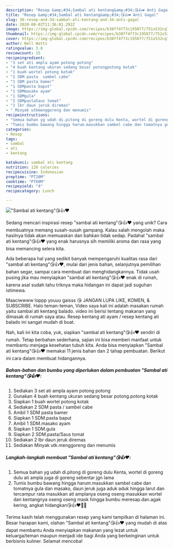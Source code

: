 ```yaml
---
description: "Resep &amp;#34;Sambal ati kentang&amp;#34;😘👍❤️ Anti Gagal"
title: "Resep &amp;#34;Sambal ati kentang&amp;#34;😘👍❤️ Anti Gagal"
slug: 36-resep-and-34-sambal-ati-kentang-and-34-anti-gagal
date: 2020-08-02T11:36:01.292Z
image: https://img-global.cpcdn.com/recipes/b38ff4f73c195077/751x532cq70/sambal-ati-kentang😘👍❤️-foto-resep-utama.jpg
thumbnail: https://img-global.cpcdn.com/recipes/b38ff4f73c195077/751x532cq70/sambal-ati-kentang😘👍❤️-foto-resep-utama.jpg
cover: https://img-global.cpcdn.com/recipes/b38ff4f73c195077/751x532cq70/sambal-ati-kentang😘👍❤️-foto-resep-utama.jpg
author: Nell Watts
ratingvalue: 3.8
reviewcount: 15
recipeingredient:
- "3 set ati ampla ayam potong potong"
- "4 buah kentang ukuran sedang besar potongpotong kotak"
- "1 buah wortel potong kotak"
- "2 SDM pasta  sambel cabe"
- "1 SDM pasta bamer"
- "1 SDMpasta baput"
- "1 SDMmasako ayam"
- "1 SDMgula"
- "2 SDMpastaSaus tomat"
- "2 lbr daun jeruk diremas"
- " Minyak utkmenggoreng dan menumis"
recipeinstructions:
- "Semua bahan yg udah di.pitong di goreng dulu Kenta, wortel di goreng dulu ati ampla juga di goreng sebentar jgn lama"
- "Tumis bumbu bawang hingga harum.masukkan sambel cabe dan tomatnya gula dan masako, daun jeruk juga aduk aduk hingga larut dan tercampur rata masukkan ati amplanya oseng oseng masukkan wortel dan kentangnya oseng oseng mask hingga bumbu meresap.dan.agak kering, angkat hidangkan😘👍❤️👍🏼"
categories:
- Resep
tags:
- sambal
- ati
- kentang

katakunci: sambal ati kentang 
nutrition: 120 calories
recipecuisine: Indonesian
preptime: "PT20M"
cooktime: "PT60M"
recipeyield: "4"
recipecategory: Lunch

---
```



![&#34;Sambal ati kentang&#34;😘👍❤️](https://img-global.cpcdn.com/recipes/b38ff4f73c195077/751x532cq70/sambal-ati-kentang😘👍❤️-foto-resep-utama.jpg)

Sedang mencari inspirasi resep &#34;sambal ati kentang&#34;😘👍❤️ yang unik? Cara membuatnya memang susah-susah gampang. Kalau salah mengolah maka hasilnya tidak akan memuaskan dan bahkan tidak sedap. Padahal &#34;sambal ati kentang&#34;😘👍❤️ yang enak harusnya sih memiliki aroma dan rasa yang bisa memancing selera kita.

Ada beberapa hal yang sedikit banyak mempengaruhi kualitas rasa dari &#34;sambal ati kentang&#34;😘👍❤️, mulai dari jenis bahan, selanjutnya pemilihan bahan segar, sampai cara membuat dan menghidangkannya. Tidak usah pusing jika mau menyiapkan &#34;sambal ati kentang&#34;😘👍❤️ enak di rumah, karena asal sudah tahu triknya maka hidangan ini dapat jadi suguhan istimewa.

Maaciwwww loppp youuu gaisss 😘 JANGAN LUPA LIKE, KOMEN, &amp; SUBSCRIBE. Halo teman-teman, Video saya kali ini adalah masakan rumah yaitu sambal ati kentang balado. video ini berisi tentang makanan yang dimasak di rumah saya atau. Resep kentang ati ayam / resep kentang ati balado ini sangat mudah di buat.


Nah, kali ini kita coba, yuk, siapkan &#34;sambal ati kentang&#34;😘👍❤️ sendiri di rumah. Tetap berbahan sederhana, sajian ini bisa memberi manfaat untuk membantu menjaga kesehatan tubuh kita. Anda bisa menyiapkan &#34;Sambal ati kentang&#34;😘👍❤️ memakai 11 jenis bahan dan 2 tahap pembuatan. Berikut ini cara dalam membuat hidangannya.

<!--inarticleads1-->

##### Bahan-bahan dan bumbu yang diperlukan dalam pembuatan &#34;Sambal ati kentang&#34;😘👍❤️:

1. Sediakan 3 set ati ampla ayam potong potong
1. Gunakan 4 buah kentang ukuran sedang besar potong.potong kotak
1. Siapkan 1 buah wortel potong kotak
1. Sediakan 2 SDM pasta / sambel cabe
1. Ambil 1 SDM pasta bamer
1. Siapkan 1 SDM.pasta baput
1. Ambil 1 SDM.masako ayam
1. Siapkan 1 SDM.gula
1. Siapkan 2 SDM.pasta/Saus tomat
1. Sediakan 2 lbr daun jeruk diremas
1. Sediakan  Minyak utk.menggoreng dan menumis




<!--inarticleads2-->

##### Langkah-langkah membuat &#34;Sambal ati kentang&#34;😘👍❤️:

1. Semua bahan yg udah di.pitong di goreng dulu Kenta, wortel di goreng dulu ati ampla juga di goreng sebentar jgn lama
1. Tumis bumbu bawang hingga harum.masukkan sambel cabe dan tomatnya gula dan masako, daun jeruk juga aduk aduk hingga larut dan tercampur rata masukkan ati amplanya oseng oseng masukkan wortel dan kentangnya oseng oseng mask hingga bumbu meresap.dan.agak kering, angkat hidangkan😘👍❤️👍🏼




Terima kasih telah menggunakan resep yang kami tampilkan di halaman ini. Besar harapan kami, olahan &#34;Sambal ati kentang&#34;😘👍❤️ yang mudah di atas dapat membantu Anda menyiapkan makanan yang lezat untuk keluarga/teman maupun menjadi ide bagi Anda yang berkeinginan untuk berbisnis kuliner. Selamat mencoba!
